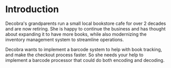 # Introduction

Decobra's grandparents run a small local bookstore cafe for over 2 decades and are now retiring.
She is happy to continue the business and has thought about expanding it to have more books, while also modernizing the inventory management system to streamline operations.

Decobra wants to implement a barcode system to help with book tracking, and make the checkout process faster.
So she needs your help to implement a barcode processor that could do both encoding and decoding.
